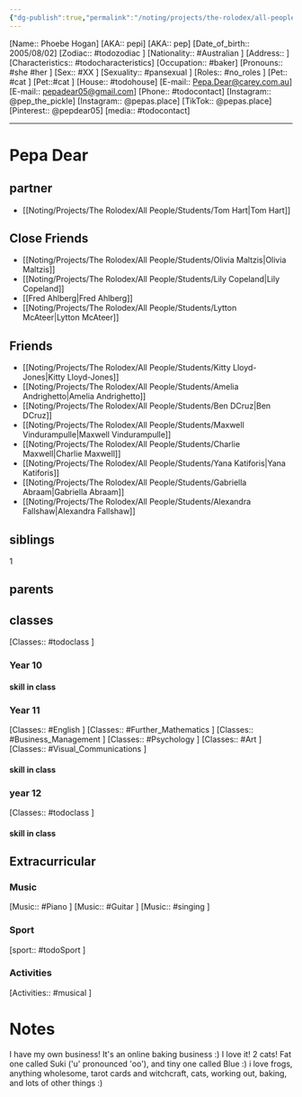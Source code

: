 ```yaml
---
{"dg-publish":true,"permalink":"/noting/projects/the-rolodex/all-people/students/pepa-dear/","dgHomeLink":true,"dgPassFrontmatter":false}
---
```


[Name:: Phoebe Hogan]
[AKA:: pepi]
[AKA:: pep]
[Date_of_birth:: 2005/08/02]
[Zodiac:: #todozodiac ]
[Nationality:: #Australian ]
[Address:: ]
[Characteristics::  #todocharacteristics]
[Occupation:: #baker]
[Pronouns:: #she #her ]
[Sex:: #XX ]
[Sexuality:: #pansexual ]
[Roles:: #no_roles ]
[Pet:: #cat ]
[Pet::#cat ]
[House:: #todohouse]
[E-mail:: <Pepa.Dear@carey.com.au>]
[E-mail:: <pepadear05@gmail.com>]
[Phone:: #todocontact]
[Instagram:: @pep_the_pickle]
[Instagram:: @pepas.place]
[TikTok:: @pepas.place]
[Pinterest:: @pepdear05]
[media:: #todocontact]

---
# Pepa Dear
## partner
- [[Noting/Projects/The Rolodex/All People/Students/Tom Hart|Tom Hart]]
## Close Friends
- [[Noting/Projects/The Rolodex/All People/Students/Olivia Maltzis|Olivia Maltzis]]
- [[Noting/Projects/The Rolodex/All People/Students/Lily Copeland|Lily Copeland]]
- [[Fred Ahlberg|Fred Ahlberg]]
- [[Noting/Projects/The Rolodex/All People/Students/Lytton McAteer|Lytton McAteer]]
## Friends
- [[Noting/Projects/The Rolodex/All People/Students/Kitty Lloyd-Jones|Kitty Lloyd-Jones]]
- [[Noting/Projects/The Rolodex/All People/Students/Amelia Andrighetto|Amelia Andrighetto]]
- [[Noting/Projects/The Rolodex/All People/Students/Ben DCruz|Ben DCruz]]
- [[Noting/Projects/The Rolodex/All People/Students/Maxwell Vindurampulle|Maxwell Vindurampulle]]
- [[Noting/Projects/The Rolodex/All People/Students/Charlie Maxwell|Charlie Maxwell]]
- [[Noting/Projects/The Rolodex/All People/Students/Yana Katiforis|Yana Katiforis]]
- [[Noting/Projects/The Rolodex/All People/Students/Gabriella Abraam|Gabriella Abraam]]
- [[Noting/Projects/The Rolodex/All People/Students/Alexandra Fallshaw|Alexandra Fallshaw]]
## siblings
1
## parents
## classes
[Classes:: #todoclass ]
### Year 10
#### skill in class
### Year 11
[Classes:: #English  ]
[Classes:: #Further_Mathematics  ]
[Classes:: #Business_Management  ]
[Classes:: #Psychology  ]
[Classes:: #Art  ]
[Classes:: #Visual_Communications ]
#### skill in class
### year 12
[Classes:: #todoclass ]
#### skill in class
## Extracurricular
### Music
[Music:: #Piano ]
[Music:: #Guitar  ]
[Music:: #singing  ]
### Sport
[sport:: #todoSport ]
### Activities
[Activities:: #musical  ]
# Notes
I have my own business! It's an online baking business :) I love it!
2 cats! Fat one called Suki ('u' pronounced 'oo'), and tiny one called Blue :)
i love frogs, anything wholesome, tarot cards and witchcraft, cats, working out, baking, and lots of other things :)